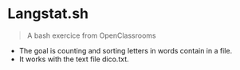# Langstat.sh

> A bash exercice from OpenClassrooms

* The goal is counting and sorting letters in words contain in a file.
* It works with the text file dico.txt.